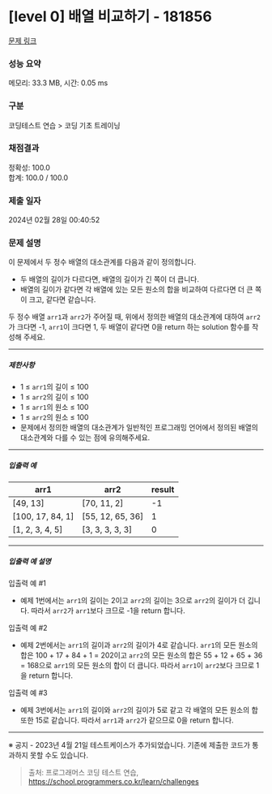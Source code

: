 # [level 0] 배열 비교하기 - 181856 

[문제 링크](https://school.programmers.co.kr/learn/courses/30/lessons/181856) 

### 성능 요약

메모리: 33.3 MB, 시간: 0.05 ms

### 구분

코딩테스트 연습 > 코딩 기초 트레이닝

### 채점결과

정확성: 100.0<br/>합계: 100.0 / 100.0

### 제출 일자

2024년 02월 28일 00:40:52

### 문제 설명

<p>이 문제에서 두 정수 배열의 대소관계를 다음과 같이 정의합니다.</p>

<ul>
<li>두 배열의 길이가 다르다면, 배열의 길이가 긴 쪽이 더 큽니다.</li>
<li>배열의 길이가 같다면 각 배열에 있는 모든 원소의 합을 비교하여 다르다면 더 큰 쪽이 크고, 같다면 같습니다.</li>
</ul>

<p>두 정수 배열 <code>arr1</code>과 <code>arr2</code>가 주어질 때, 위에서 정의한 배열의 대소관계에 대하여 <code>arr2</code>가 크다면 -1, <code>arr1</code>이 크다면 1, 두 배열이 같다면 0을 return 하는 solution 함수를 작성해 주세요.</p>

<hr>

<h5>제한사항</h5>

<ul>
<li>1 ≤ <code>arr1</code>의 길이 ≤ 100</li>
<li>1 ≤ <code>arr2</code>의 길이 ≤ 100</li>
<li>1 ≤ <code>arr1</code>의 원소 ≤ 100</li>
<li>1 ≤ <code>arr2</code>의 원소 ≤ 100</li>
<li>문제에서 정의한 배열의 대소관계가 일반적인 프로그래밍 언어에서 정의된 배열의 대소관계와 다를 수 있는 점에 유의해주세요.</li>
</ul>

<hr>

<h5>입출력 예</h5>
<table class="table">
        <thead><tr>
<th>arr1</th>
<th>arr2</th>
<th>result</th>
</tr>
</thead>
        <tbody><tr>
<td>[49, 13]</td>
<td>[70, 11, 2]</td>
<td>-1</td>
</tr>
<tr>
<td>[100, 17, 84, 1]</td>
<td>[55, 12, 65, 36]</td>
<td>1</td>
</tr>
<tr>
<td>[1, 2, 3, 4, 5]</td>
<td>[3, 3, 3, 3, 3]</td>
<td>0</td>
</tr>
</tbody>
      </table>
<hr>

<h5>입출력 예 설명</h5>

<p>입출력 예 #1</p>

<ul>
<li>예제 1번에서는 <code>arr1</code>의 길이는 2이고 <code>arr2</code>의 길이는 3으로 <code>arr2</code>의 길이가 더 깁니다. 따라서 <code>arr2</code>가 <code>arr1</code>보다 크므로 -1을 return 합니다.</li>
</ul>

<p>입출력 예 #2</p>

<ul>
<li>예제 2번에서는 <code>arr1</code>의 길이과 <code>arr2</code>의 길이가 4로 같습니다. <code>arr1</code>의 모든 원소의 합은 100 + 17 + 84 + 1 = 202이고 <code>arr2</code>의 모든 원소의 합은 55 + 12 + 65 + 36 = 168으로 <code>arr1</code>의 모든 원소의 합이 더 큽니다. 따라서 <code>arr1</code>이 <code>arr2</code>보다 크므로 1을 return 합니다.</li>
</ul>

<p>입출력 예 #3</p>

<ul>
<li>예제 3번에서는 <code>arr1</code>의 길이와 <code>arr2</code>의 길이가 5로 같고 각 배열의 모든 원소의 합 또한 15로 같습니다. 따라서 <code>arr1</code>과 <code>arr2</code>가 같으므로 0을 return 합니다.</li>
</ul>

<hr>

<p>※ 공지 - 2023년 4월 21일 테스트케이스가 추가되었습니다. 기존에 제출한 코드가 통과하지 못할 수도 있습니다.</p>


> 출처: 프로그래머스 코딩 테스트 연습, https://school.programmers.co.kr/learn/challenges
